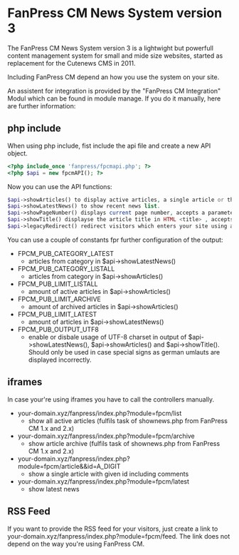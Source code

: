 # FanPress CM News System version 3
The FanPress CM News System version 3 is a lightwight but powerfull content
management system for small and mide size websites, started as replacement
for the Cutenews CMS in 2011.

Including FanPress CM depend an how you use the system on your site.

An assistent for integration is provided by the "FanPress CM Integration" Modul which can be found in module manage. If you do it manually, here are further information:

## php include

When using php include, fist include the api file and create a new API object.

```php
<?php include_once 'fanpress/fpcmapi.php'; ?>
<?php $api = new fpcmAPI(); ?>
```

Now you can use the API functions:

```php
$api->showArticles() to display active articles, a single article or the article archive in front end. (fulfils task of shownews.php from FanPress CM 1.x and 2.x)
$api->showLatestNews() to show recent news list.
$api->showPageNumber() displays current page number, accepts a parameter for page descriptions like "Page XYZ".
$api->showTitle() displayse the article title in HTML <title> , accepts a parameter for a seperator of your text in <title>.
$api->legacyRedirect() redirect visitors which enters your site using an FanPress CM 1/2 article/ page url style.
```

You can use a couple of constants fpr further configuration of the output:

* FPCM_PUB_CATEGORY_LATEST
    * articles from category in $api->showLatestNews()
* FPCM_PUB_CATEGORY_LISTALL
    * articles from category in $api->showArticles()
* FPCM_PUB_LIMIT_LISTALL
    * amount of active articles in $api->showArticles()
* FPCM_PUB_LIMIT_ARCHIVE
    * amount of archived articles in $api->showArticles()
* FPCM_PUB_LIMIT_LATEST
    * amount of articles in $api->showLatestNews()
* FPCM_PUB_OUTPUT_UTF8
    * enable or disbale usage of UTF-8 charset in output of $api->showLatestNews(), $api->showArticles() and $api->showTitle(). Should only be used in case special signs as german umlauts are displayed incorrectly.

## iframes

In case your're using iframes you have to call the controllers manually.

* your-domain.xyz/fanpress/index.php?module=fpcm/list
    * show all active articles (fulfils task of shownews.php from FanPress CM 1.x and 2.x)
* your-domain.xyz/fanpress/index.php?module=fpcm/archive
    * show article archive (fulfils task of shownews.php from FanPress CM 1.x and 2.x)
* your-domain.xyz/fanpress/index.php?module=fpcm/article&&id=A_DIGIT
    * show a single article with given id including comments
* your-domain.xyz/fanpress/index.php?module=fpcm/latest
    * show latest news

## RSS Feed

If you want to provide the RSS feed for your visitors, just create a link to your-domain.xyz/fanpress/index.php?module=fpcm/feed. The link does not depend on the way you're using FanPress CM.
